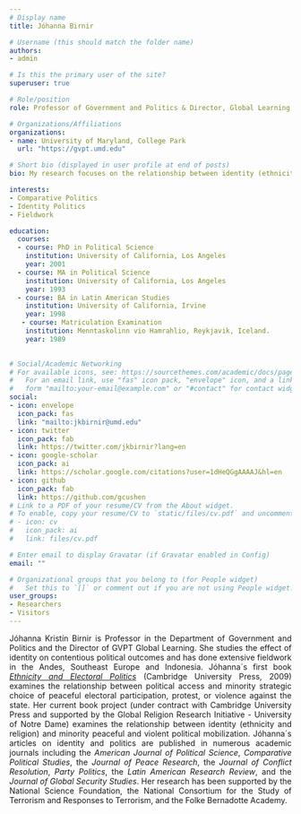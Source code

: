 ```yaml
---
# Display name
title: Jóhanna Birnir

# Username (this should match the folder name)
authors:
- admin

# Is this the primary user of the site?
superuser: true

# Role/position
role: Professor of Government and Politics & Director, Global Learning

# Organizations/Affiliations
organizations:
- name: University of Maryland, College Park
  url: "https://gvpt.umd.edu"

# Short bio (displayed in user profile at end of posts)
bio: My research focuses on the relationship between identity (ethnicity, religion, gender) and contentious political outcomes (elections and violence), often as mitigated by institutions.

interests:
- Comparative Politics
- Identity Politics
- Fieldwork

education:
  courses:
  - course: PhD in Political Science
    institution: University of California, Los Angeles
    year: 2001
  - course: MA in Political Science
    institution: University of California, Los Angeles
    year: 1993
  - course: BA in Latin American Studies
    institution: University of California, Irvine
    year: 1998
   - course: Matriculation Examination
    institution: Menntaskolinn vio Hamrahlio, Reykjavik, Iceland.
    year: 1989
    

# Social/Academic Networking
# For available icons, see: https://sourcethemes.com/academic/docs/page-builder/#icons
#   For an email link, use "fas" icon pack, "envelope" icon, and a link in the
#   form "mailto:your-email@example.com" or "#contact" for contact widget.
social:
- icon: envelope
  icon_pack: fas
  link: "mailto:jkbirnir@umd.edu"
- icon: twitter
  icon_pack: fab
  link: https://twitter.com/jkbirnir?lang=en
- icon: google-scholar
  icon_pack: ai
  link: https://scholar.google.com/citations?user=1dHeQGgAAAAJ&hl=en
- icon: github
  icon_pack: fab
  link: https://github.com/gcushen
# Link to a PDF of your resume/CV from the About widget.
# To enable, copy your resume/CV to `static/files/cv.pdf` and uncomment the lines below.
# - icon: cv
#   icon_pack: ai
#   link: files/cv.pdf

# Enter email to display Gravatar (if Gravatar enabled in Config)
email: ""

# Organizational groups that you belong to (for People widget)
#   Set this to `[]` or comment out if you are not using People widget.
user_groups:
- Researchers
- Visitors
---
```


<p align="justify">Jóhanna Kristín Birnir is Professor in the Department of Government and Politics and the Director of GVPT Global Learning. She studies the effect of identity on contentious political outcomes and has done extensive fieldwork in the Andes, Southeast Europe and Indonesia.  Jóhanna´s  first book <a href="https://www.cambridge.org/core/books/ethnicity-and-electoral-politics/7ED34C5132DF68D4B34012256EA1BC7F"><i>Ethnicity and Electoral Politics</i></a> (Cambridge University Press, 2009) examines the relationship between political access and minority strategic choice of peaceful electoral participation, protest, or violence against the state.  Her current book project (under contract with Cambridge University Press and supported by the Global Religion Research Initiative - University of Notre Dame) examines the relationship between identity (ethnicity and religion) and minority peaceful and violent political mobilization.  Jóhanna´s articles on identity and politics are published in numerous academic journals including the <i>American Journal of Political Science</i>, <i>Comparative Political Studies</i>, the <i>Journal of Peace Research</i>, the <i>Journal of Conflict Resolution</i>, <i>Party Politics</i>, the <i>Latin American Research Review</i>, and the <i>Journal of Global Security Studies</i>.  Her research has been supported by the National Science Foundation, the National Consortium for the Study of Terrorism and Responses to Terrorism, and the Folke Bernadotte Academy.</p> 
